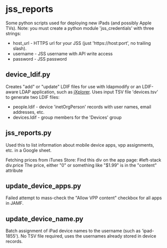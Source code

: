 # jss_reports

Some python scripts used for deploying new iPads (and possibly Apple TVs).
Note: you must create a python module 'jss_credentials' with three strings:

* host_url - HTTPS url for your JSS (just 'https://host:port', no trailing slash).
* username - JSS username with API write access
* password - JSS password


## device_ldif.py

Creates "add" or "update" LDIF files for use with ldapmodify or an LDIF-aware
LDAP application, such as [jXplorer](http://jxplorer.org/).  Uses input TSV file
'devices.tsv' to generate two LDIF files:

* people.ldif - device 'inetOrgPerson' records with user names, email addresses, etc.
* devices.ldif - group members for the 'Devices' group


## jss_reports.py

Used this to list information about mobile device apps, vpp assignments, etc. in
a Google sheet.

Fetching prices from iTunes Store:
Find this div on the app page: #left-stack div.price
The price, either "0" or something like "$1.99" is in the "content" attribute


## update_device_apps.py

Failed attempt to mass-check the "Allow VPP content" checkbox for all apps in
JAMF.


## update_device_name.py

Batch assignment of iPad device names to the username (such as 'ipad-1855').
No TSV file required, uses the usernames already stored in device records.
